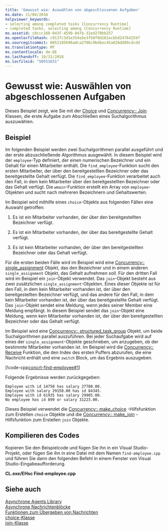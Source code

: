 ```yaml
---
title: 'Gewusst wie: Auswählen von abgeschlossenen Aufgaben'
ms.date: 11/04/2016
helpviewer_keywords:
- selecting among completed tasks [Concurrency Runtime]
- completed tasks, selecting among [Concurrency Runtime]
ms.assetid: c8ccc160-043f-4599-847b-32ed270bb257
ms.openlocfilehash: c9137c3d1e354a5e3f50f0d281ecbbd247642597
ms.sourcegitcommit: 6052185696adca270bc9bdbec45a626dd89cdcdd
ms.translationtype: MT
ms.contentlocale: de-DE
ms.lasthandoff: 10/31/2018
ms.locfileid: "50551631"
---
```

# <a name="how-to-select-among-completed-tasks"></a>Gewusst wie: Auswählen von abgeschlossenen Aufgaben

Dieses Beispiel zeigt, wie Sie mit der [Choice](../../parallel/concrt/reference/choice-class.md) und [Concurrency:: Join](../../parallel/concrt/reference/join-class.md) Klassen, die erste Aufgabe zum Abschließen eines Suchalgorithmus auszuwählen.

## <a name="example"></a>Beispiel

Im folgenden Beispiel werden zwei Suchalgorithmen parallel ausgeführt und der erste abzuschließende Algorithmus ausgewählt. In diesem Beispiel wird der `employee`-Typ definiert, der einen numerischen Bezeichner und ein Gehalt für einen Mitarbeiter enthält. Die `find_employee`-Funktion sucht den ersten Mitarbeiter, der über den bereitgestellten Bezeichner oder das bereitgestellte Gehalt verfügt. Die `find_employee`-Funktion verarbeitet auch den Fall, in dem kein Mitarbeiter über den bereitgestellten Bezeichner oder das Gehalt verfügt. Die `wmain`-Funktion erstellt ein Array von `employee`-Objekten und sucht nach mehreren Bezeichnern und Gehaltswerten.

Im Beispiel wird mithilfe eines `choice`-Objekts aus folgenden Fällen eine Auswahl getroffen:

1. Es ist ein Mitarbeiter vorhanden, der über den bereitgestellten Bezeichner verfügt.

1. Es ist ein Mitarbeiter vorhanden, der über das bereitgestellte Gehalt verfügt.

1. Es ist kein Mitarbeiter vorhanden, der über den bereitgestellten Bezeichner oder das Gehalt verfügt.

Für die ersten beiden Fälle wird im Beispiel wird eine [Concurrency:: single_assignment](../../parallel/concrt/reference/single-assignment-class.md) Objekt, das den Bezeichner und in einem anderen `single_assignment` Objekt, das Gehalt aufnehmen soll. Für den dritten Fall wird im Beispiel ein `join`-Objekt verwendet. Das `join`-Objekt besteht aus zwei zusätzlichen `single_assignment`-Objekten. Eines dieser Objekte ist für den Fall, in dem kein Mitarbeiter vorhanden ist, der über den bereitgestellten Bezeichner verfügt, und das andere für den Fall, in dem kein Mitarbeiter vorhanden ist, der über das bereitgestellte Gehalt verfügt. Das `join`-Objekt sendet eine Meldung, wenn jedes seiner Member eine Meldung empfängt. In diesem Beispiel sendet das `join`-Objekt eine Meldung, wenn kein Mitarbeiter vorhanden ist, der über den bereitgestellten Bezeichner oder das Gehalt verfügt.

Im Beispiel wird eine [Concurrency:: structured_task_group](../../parallel/concrt/reference/structured-task-group-class.md) Objekt, um beide Suchalgorithmen parallel auszuführen. Bei jeder Suchaufgabe wird auf eines der `single_assignment`-Objekte geschrieben, um anzugeben, ob der bestimmte Mitarbeiter vorhanden ist. Im Beispiel wird die [Concurrency:: Receive](reference/concurrency-namespace-functions.md#receive) Funktion, die den Index des ersten Puffers abzurufen, die eine Nachricht enthält und eine `switch` Block, um das Ergebnis auszugeben.

[!code-cpp[concrt-find-employee#1](../../parallel/concrt/codesnippet/cpp/how-to-select-among-completed-tasks_1.cpp)]

Folgende Ergebnisse werden zurückgegeben:

```Output
Employee with id 14758 has salary 27780.00.
Employee with salary 29150.00 has id 84345.
Employee with id 61935 has salary 29905.00.
No employee has id 899 or salary 31223.00.
```

Dieses Beispiel verwendet die [Concurrency:: make_choice](reference/concurrency-namespace-functions.md#make_choice) -Hilfsfunktion zum Erstellen `choice` Objekte und die [Concurrency:: make_join](reference/concurrency-namespace-functions.md#make_join) -Hilfsfunktion zum Erstellen `join` Objekte.

## <a name="compiling-the-code"></a>Kompilieren des Codes

Kopieren Sie den Beispielcode und fügen Sie ihn in ein Visual Studio-Projekt, oder fügen Sie ihn in eine Datei mit dem Namen `find-employee.cpp` und führen Sie dann den folgenden Befehl in einem Fenster von Visual Studio-Eingabeaufforderung.

**CL.exe/EHsc Find-employee.cpp**

## <a name="see-also"></a>Siehe auch

[Asynchrone Agents Library](../../parallel/concrt/asynchronous-agents-library.md)<br/>
[Asynchrone Nachrichtenblöcke](../../parallel/concrt/asynchronous-message-blocks.md)<br/>
[Funktionen zum Übergeben von Nachrichten](../../parallel/concrt/message-passing-functions.md)<br/>
[choice-Klasse](../../parallel/concrt/reference/choice-class.md)<br/>
[join-Klasse](../../parallel/concrt/reference/join-class.md)

